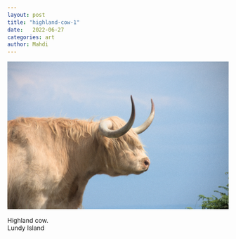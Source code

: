```yaml
---
layout: post
title: "highland-cow-1"
date:   2022-06-27
categories: art
author: Mahdi
---
```


![highland-cow-1](/img/arts/highland-cow-1.jpeg)

<span class='image-details'>
Highland cow.<br/>
Lundy Island
</span>
